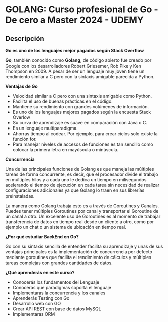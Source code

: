 # GOLANG: Curso profesional de Go - De cero a Master 2024 - UDEMY


## Descripción

**Go es uno de los lenguajes mejor pagados según Stack Overflow**

**Go**, también conocido como **Golang**, de código abierto fue creado por Google con los desarrolladores Robert Griesemer, Rob Pike y Ken Thompson en 2009. A pesar de ser un lenguaje muy joven tiene un rendimiento similar a C pero con la sintaxis amigable parecida a Python.


**Ventajas de Go**
- Velocidad similar a C pero con una sintaxis amigable como Python.
- Facilita el uso de buenas prácticas en el código.
- Mantiene su rendimiento con grandes volúmenes de información.
- Es uno de los lenguajes mejores pagados según la encuesta Stack Overlow
- Su curva de aprendizaje es suave en comparación con Java o C.
- Es un lenguaje multiparadigma.
- Ahorras tiempo al codear. Por ejemplo, para crear ciclos solo existe la función for.
- Para manejar niveles de accesos de funciones es tan sencillo como colocar la primera letra en mayúscula o minúscula.


**Concurrencia**

Una de las principales funciones de Golang es que maneja las múltiples tareas de forma concurrente, es decir, que el procesador divide el trabajo en múltiples hilos y a cada uno le dedica un tiempo en milisegundos acelerando el tiempo de ejecución en cada tarea sin necesidad de realizar configuraciones adicionales ya que Golang lo traen en sus librerías preinstaladas.

La manera como Golang trabaja esto es a través de Goroutines y Canales. Puedes tener múltiples Goroutines por canal y transportar el Goroutine de un canal a otro. Un excelente uso de Goroutines es al momento de trabajar transferencia de datos en tiempo real desde un cliente a otro, como por ejemplo un chat o un sistema de ubicación en tiempo real.


**¿Por qué estudiar BackEnd en Go?**

Go con su sintaxis sencilla de entender facilita su aprendizaje y unas de sus ventajas principales es la implementación de concurrencia por defecto mediante goroutines que facilita el rendimiento de cálculos y múltiples tareas complejas con grandes cantidades de datos.


**¿Qué aprenderás en este curso?**
- Conocerás los fundamentos del Lenguaje
- Conocerás que paradigmas soporta el lenguaje
- Implementaras la concurrencia y los canales
- Aprenderás Testing con Go
- Desarrollo web con GO
- Crear API REST con base de datos MySQL
- Implementaras ORM
